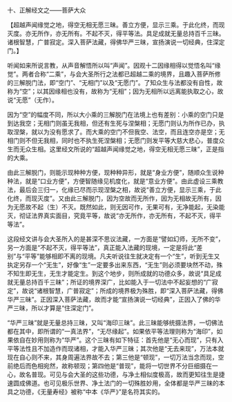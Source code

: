 十、正解经文之——菩萨大众

​    【超越声闻缘觉之地，得空无相无愿三昧。善立方便，显示三乘。于此化终，而现灭度。亦无所作，亦无所有。不起不灭，得平等法。具足成就无量总持百千三昧。诸根智慧，广普寂定。深入菩萨法藏，得佛华严三昧，宣扬演说一切经典，住深定门。】

​     听闻如来所说言教，从声音解悟所以叫“声闻”。因观十二因缘相得以觉悟名叫“缘觉”。两者合称“二乘”，与会大圣所行之法都已超越二乘的境界，且趣入菩萨所修的三解脱门法，即“空门”、“无相门”以及“无愿门”。了知众生与法都没有自性，故称为“空”；以其因缘相也没有，故称为“无相”；因为无相所以远离能执取之心，故说“无愿”（无作）。

​     因为“空”的幅度不同，所以大小乘的三解脱门在法境上也有差别：小乘的空门只是到达我空；无相门则虽无我相，但还有生死与涅槃相；无愿门则认为所作已办，执取涅槃，就以为没有愿求了。而大乘的空门不但我空、法空，而且连空亦是空；无相门则不但无我相，同时也不执生死涅槃相；无愿门则发平等大慈大悲心，普度众生而无众生相。这里经文所说的“超越声闻缘觉之地，得空无相无愿三昧”，正是指的大乘。

​     由此三解脱门，则能示现种种方便，现种种异形，就是“身业方便”，随顺众生说种种法，就是“口业方便”，方便智随缘见机度化，就是“意业方便”。由此虚设三乘教法，最后会三归一，化缘已尽而示现涅槃之相，故说“善立方便，显示三乘，于此化终，而现灭度”。又由此三解脱门，因为空故而无所作，因为无相故无所有，因为无愿故不起（生）不灭。既然如此，则无因可作，无果可有，无净能起，无染能灭，彻证法界真实面目，究竟平等，故说“亦无所作，亦无所有，不起不灭，得平等法”。

​     这段经文讲与会大圣所入的是甚深不思议法藏，一方面是“譬如幻师，无所不变”，另一方面是“不起不灭，得平等法”，真正能入法藏的现境，一定是将此“差别”与“平等”能够相即不离的现境。凡夫听说往生就决定有一个“生”，听到无生又执定另存一个“无生”，好像“生”一定要多出来东西，“无生”则必须要块然不动，殊不知生即无生，无生才能定生。到这个地步，则所成就的功德众多，故说“具足成就无量总持百千三昧”；所证的境界深广，比如能入于一切法中不起妄想的“广寂定”，故说“诸根智慧，广普寂定”；所成的境界极为殊胜，即“深入菩萨法藏，得佛华严三昧”。正因深入菩萨法藏，故而才能“宣扬演说一切经典”，正因入了佛的华严三昧，所以才算是“住深定门”。

​     “华严三昧”就是无量总持三昧，又叫“海印三昧”。此三昧能够统摄法界，一切佛法都在其中，即所谓的“一真法界”，“无尽缘起”。如果依平等法理则称为“海印”，如果依自在妙用则称为“华严”。这个三昧有如下特征：首先他是“无心而现”，只有入平等法性且不加造作而现诸相，才能入华严三昧；其次他是“无去来现”，万法本就现在自心则不来，其身周遍法界故不去；第三他是“顿现”，一切万法当念而现，空前绝后而色相宛然，故称顿现；第四他是“普现”，能将一切世界不分巨细摄在一心，故名普现。可见与会大圣的这些功德，与净土相似度极高，故而更知往生是捷速圆成佛道。也可见极乐世界、净土法门的一切殊胜妙用，全体都是华严三昧的本具之功德，《无量寿经》被称“中本《华严》”是名符其实的。